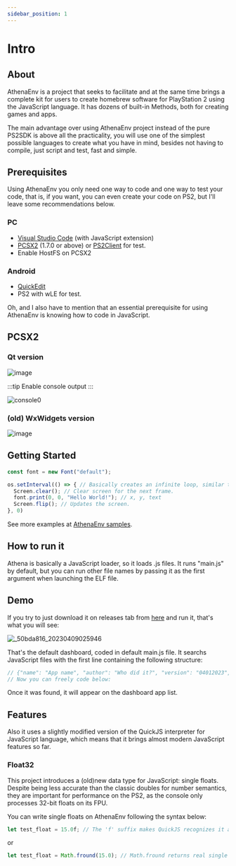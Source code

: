 ```yaml
---
sidebar_position: 1
---
```


# Intro

## About

AthenaEnv is a project that seeks to facilitate and at the same time brings a complete kit for users to create homebrew software for PlayStation 2 using the JavaScript language. It has dozens of built-in Methods, both for creating games and apps. 

The main advantage over using AthenaEnv project instead of the pure PS2SDK is above all the practicality, you will use one of the simplest possible languages to create what you have in mind, besides not having to compile, just script and test, fast and simple. 

## Prerequisites

Using AthenaEnv you only need one way to code and one way to test your code, that is, if you want, you can even create your code on PS2, but I'll leave some recommendations below.

### PC
  - [Visual Studio Code](https://code.visualstudio.com/) (with JavaScript extension)
  - [PCSX2](https://github.com/ps2dev/ps2client) (1.7.0 or above) or [PS2Client](https://github.com/ps2dev/ps2client) for test.
  - Enable HostFS on PCSX2

### Android
  - [QuickEdit](https://play.google.com/store/apps/details?id=com.rhmsoft.edit&hl=pt_BR&gl=US)
  - PS2 with wLE for test.

Oh, and I also have to mention that an essential prerequisite for using AthenaEnv is knowing how to code in JavaScript.

## PCSX2

### Qt version

![image](https://github.com/DanielSant0s/AthenaEnv/assets/47725160/e90471f6-7ada-4176-88e8-8a9d2c1e7eb4)  

:::tip
Enable console output
:::

![console0](https://github.com/DanielSant0s/AthenaEnv/assets/47725160/7ced1570-0013-4072-ad01-66b8a63dab6e)

### (old) WxWidgets version

![image](https://user-images.githubusercontent.com/47725160/145600021-b07dd873-137d-4364-91ec-7ace0b1936e2.png) 

## Getting Started

```js
const font = new Font("default");

os.setInterval(() => { // Basically creates an infinite loop, similar to while true(you can use it too).
  Screen.clear(); // Clear screen for the next frame.
  font.print(0, 0, "Hello World!"); // x, y, text
  Screen.flip(); // Updates the screen.
}, 0)
```

See more examples at [AthenaEnv samples](https://github.com/DanielSant0s/AthenaEnv/tree/main/bin).

## How to run it

Athena is basically a JavaScript loader, so it loads .js files. It runs "main.js" by default, but you can run other file names by passing it as the first argument when launching the ELF file.

## Demo

If you try to just download it on releases tab from [here](https://github.com/DanielSant0s/AthenaEnv/tags) and run it, that's what you will see: 

![_50bda816_20230409025946](https://user-images.githubusercontent.com/47725160/230757268-5968d7e0-79df-4e98-9c02-4ec5252e056f.png)

That's the default dashboard, coded in default main.js file. It searchs JavaScript files with the first line containing the following structure:

```js
// {"name": "App name", "author": "Who did it?", "version": "04012023", "icon": "app_icon.png", "file": "my_app.js"}
// Now you can freely code below:
```
Once it was found, it will appear on the dashboard app list.

## Features

Also it uses a slightly modified version of the QuickJS interpreter for JavaScript language, which means that it brings almost modern JavaScript features so far.

### Float32

This project introduces a (old)new data type for JavaScript: single floats. Despite being less accurate than the classic doubles for number semantics, they are important for performance on the PS2, as the console only processes 32-bit floats on its FPU.

You can write single floats on AthenaEnv following the syntax below:

```js
let test_float = 15.0f; // The 'f' suffix makes QuickJS recognizes it as a single float.
``` 
or  
```js
let test_float = Math.fround(15.0); // Math.fround returns real single floats on Athena.

